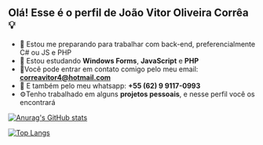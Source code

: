 ## Olá! Esse é o perfil de **João Vitor Oliveira Corrêa** 💡
- 💽 Estou me preparando para trabalhar com back-end, preferencialmente C# ou JS e PHP
- 🌱 Estou estudando **Windows Forms**, **JavaScript** e **PHP**
- 📧Você pode entrar em contato comigo pelo meu email: **correavitor4@hotmail.com**
- 💬 E também pelo meu whatsapp: **+55 (62) 9 9117-0993**
- ⚙️Tenho trabalhado em alguns **projetos pessoais**, e nesse perfil você os encontrará


[![Anurag's GitHub stats](https://github-readme-stats.vercel.app/api?username=correavitor4&count_private=true&show_icons=true&theme=graywhite&hide_title=true&line_height=50)](https://github.com/anuraghazra/github-readme-stats)


[![Top Langs](https://github-readme-stats.vercel.app/api/top-langs/?username=correavitor4)](https://github.com/anuraghazra/github-readme-stats)

<!--
**correavitor4/correavitor4** is a ✨ _special_ ✨ repository because its `README.md` (this file) appears on your GitHub profile.

Here are some ideas to get you started:

- 🔭 Estou me preparando para trabalhar com back-end, preferencialmente C# ou JS e PHP
- 🌱 I’m currently learning ...
- 👯 I’m looking to collaborate on ...
- 🤔 I’m looking for help with ...
- 💬 Ask me about ...
- 📫 How to reach me: ...
- 😄 Pronouns: ...
- ⚡ Fun fact: ...
-->
